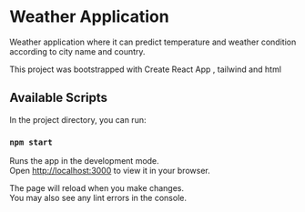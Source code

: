 # Weather Application 
Weather application where it can predict temperature and weather condition according to city name and country.

This project was bootstrapped with Create React App , tailwind and html

## Available Scripts

In the project directory, you can run:

### `npm start`

Runs the app in the development mode.\
Open [http://localhost:3000](http://localhost:3000) to view it in your browser.

The page will reload when you make changes.\
You may also see any lint errors in the console.
